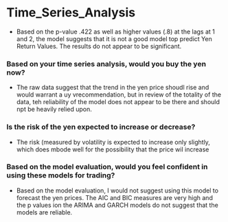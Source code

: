 # Time_Series_Analysis


 - Based on the p-value .422 as well as higher values (.8) at the lags at 1 and 2, the model suggests that it is not a good model top predict Yen Return Values. The results do not appear to be significant. 

### Based on your time series analysis, would you buy the yen now?

- The raw data suggest that the trend in the yen price shoudl rise and would warrant a  uy vrecommendation, but in review of the totality of the data, teh reliability of the model does not appear to be there and should npt be heavily relied upon.

### Is the risk of the yen expected to increase or decrease?
- The risk (measured by volatility is expected to increase only slightly, which does mbode well for the possibility that the price wil increase 

### Based on the model evaluation, would you feel confident in using these models for trading?
- Based on the model evaluation, I would not suggest using this model to forecast the yen prices. The AIC and BIC measures are very high and the p values ion the ARIMA and GARCH models do not suggest that the models are reliable.
